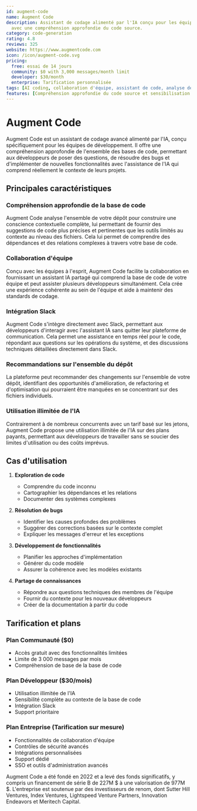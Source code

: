```yaml
---
id: augment-code
name: Augment Code
description: Assistant de codage alimenté par l'IA conçu pour les équipes de développement
  avec une compréhension approfondie du code source.
category: code-generation
rating: 4.8
reviews: 325
website: https://www.augmentcode.com
icon: /icon/augment-code.svg
pricing:
  free: essai de 14 jours
  community: $0 with 3,000 messages/month limit
  developer: $30/month
  enterprise: Tarification personnalisée
tags: [AI coding, collaboration d'équipe, assistant de code, analyse de dépôt, IA d'entreprise]
features: [Compréhension approfondie du code source et sensibilisation au contexte, Fonctionnalités de collaboration en équipe, Intégration Slack pour une assistance en temps réel, Utilisation illimitée de l'IA (sans limites de tokens), Recommandations de code à l'échelle du dépôt]
---
```

# Augment Code

Augment Code est un assistant de codage avancé alimenté par l'IA, conçu spécifiquement pour les équipes de développement. Il offre une compréhension approfondie de l'ensemble des bases de code, permettant aux développeurs de poser des questions, de résoudre des bugs et d'implémenter de nouvelles fonctionnalités avec l'assistance de l'IA qui comprend réellement le contexte de leurs projets.

## Principales caractéristiques

### Compréhension approfondie de la base de code
Augment Code analyse l'ensemble de votre dépôt pour construire une conscience contextuelle complète, lui permettant de fournir des suggestions de code plus précises et pertinentes que les outils limités au contexte au niveau des fichiers. Cela lui permet de comprendre des dépendances et des relations complexes à travers votre base de code.

### Collaboration d'équipe
Conçu avec les équipes à l'esprit, Augment Code facilite la collaboration en fournissant un assistant IA partagé qui comprend la base de code de votre équipe et peut assister plusieurs développeurs simultanément. Cela crée une expérience cohérente au sein de l'équipe et aide à maintenir des standards de codage.

### Intégration Slack
Augment Code s'intègre directement avec Slack, permettant aux développeurs d'interagir avec l'assistant IA sans quitter leur plateforme de communication. Cela permet une assistance en temps réel pour le code, répondant aux questions sur les opérations du système, et des discussions techniques détaillées directement dans Slack.

### Recommandations sur l'ensemble du dépôt
La plateforme peut recommander des changements sur l'ensemble de votre dépôt, identifiant des opportunités d'amélioration, de refactoring et d'optimisation qui pourraient être manquées en se concentrant sur des fichiers individuels.

### Utilisation illimitée de l'IA
Contrairement à de nombreux concurrents avec un tarif basé sur les jetons, Augment Code propose une utilisation illimitée de l'IA sur des plans payants, permettant aux développeurs de travailler sans se soucier des limites d'utilisation ou des coûts imprévus.

## Cas d'utilisation

1. **Exploration de code**
   - Comprendre du code inconnu
   - Cartographier les dépendances et les relations
   - Documenter des systèmes complexes

2. **Résolution de bugs**
   - Identifier les causes profondes des problèmes
   - Suggérer des corrections basées sur le contexte complet
   - Expliquer les messages d'erreur et les exceptions

3. **Développement de fonctionnalités**
   - Planifier les approches d'implémentation
   - Générer du code modèle
   - Assurer la cohérence avec les modèles existants

4. **Partage de connaissances**
   - Répondre aux questions techniques des membres de l'équipe
   - Fournir du contexte pour les nouveaux développeurs
   - Créer de la documentation à partir du code

## Tarification et plans

### Plan Communauté ($0)
- Accès gratuit avec des fonctionnalités limitées
- Limite de 3 000 messages par mois
- Compréhension de base de la base de code

### Plan Développeur ($30/mois)
- Utilisation illimitée de l'IA
- Sensibilité complète au contexte de la base de code
- Intégration Slack
- Support prioritaire

### Plan Entreprise (Tarification sur mesure)
- Fonctionnalités de collaboration d'équipe
- Contrôles de sécurité avancés
- Intégrations personnalisées
- Support dédié
- SSO et outils d'administration avancés

Augment Code a été fondé en 2022 et a levé des fonds significatifs, y compris un financement de série B de 227M $ à une valorisation de 977M $. L'entreprise est soutenue par des investisseurs de renom, dont Sutter Hill Ventures, Index Ventures, Lightspeed Venture Partners, Innovation Endeavors et Meritech Capital.